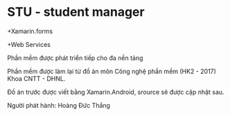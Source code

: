 # STU - student manager 

  +Xamarin.forms

  +Web Services

Phần mềm được phát triển tiếp cho đa nền tảng

Phần mềm được làm lại từ đồ án môn Công nghệ phần mềm (HK2 - 2017) Khoa CNTT - DHNL.

Đồ án trước được viết bằng Xamarin.Android, srource sẽ được cập nhật sau.

Người phát hành: Hoàng Đức Thắng
